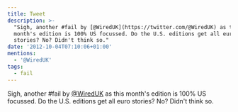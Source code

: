 ```yaml
---
title: Tweet
description: >-
  "Sigh, another #fail by [@WiredUK](https://twitter.com/@WiredUK) as this
  month's edition is 100% US focussed. Do the U.S. editions get all euro
  stories? No? Didn't think so."
date: '2012-10-04T07:10:06+01:00'
mentions:
  - '@WiredUK'
tags:
  - fail
---
```

Sigh, another #fail by [@WiredUK](https://twitter.com/@WiredUK) as this month's edition is 100% US focussed. Do the U.S. editions get all euro stories? No? Didn't think so.
